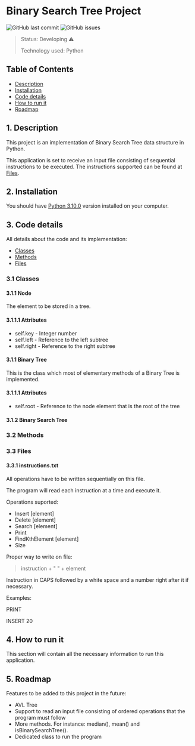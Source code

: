 # Binary Search Tree Project

![GitHub last commit](https://img.shields.io/github/last-commit/1danielsc/BinarySearchTree)  ![GitHub issues](https://img.shields.io/github/issues-raw/1danielsc/BinarySearchTree)


> Status: Developing ⚠️
>
>Technology used: Python

## Table of Contents

  - [Description](#1-description)
  - [Installation](#2-installation)
  - [Code details](#3-code-details)
  - [How to run it](#4-how-to-run-it)
  - [Roadmap](#5-roadmap)


## 1. Description

This project is an implementation of Binary Search Tree data structure in Python. 


This application is set to receive an input file consisting of sequential instructions to be executed. The instructions supported can be found at [Files](#33-files).


## 2. Installation
You should have [Python 3.10.0](https://www.python.org/downloads/release/python-3100/) version installed on your computer.


## 3. Code details

All details about the code and its implementation:

  - [Classes](#31-classes)
  - [Methods](#32-methods)
  - [Files](#33-files)

### 3.1 Classes

#### 3.1.1 Node

The element to be stored in a tree.

#### 3.1.1.1 Attributes

- self.key - Integer number
- self.left - Reference to the left subtree
- self.right - Reference to the right subtree


#### 3.1.1 Binary Tree

This is the class which most of elementary methods of a Binary Tree is implemented.

#### 3.1.1.1 Attributes


- self.root - Reference to the node element that is the root of the tree


#### 3.1.2 Binary Search Tree

### 3.2 Methods



### 3.3 Files

#### 3.3.1 instructions.txt

All operations have to be written sequentially on this file.

The program will read each instruction at a time and execute it.

Operations suported:
- Insert [element]
- Delete [element]
- Search [element]
- Print
- FindKthElement [element]
- Size

Proper way to write on file: 
>instruction + " " + element

Instruction in CAPS followed by a white space and a number right after it if necessary.

Examples:

PRINT

INSERT 20



## 4. How to run it

This section will contain all the necessary information to run this application.

## 5. Roadmap

Features to be added to this project in the future:

- AVL Tree
- Support to read an input file consisting of ordered operations that the program must follow
- More methods. For instance: median(), mean() and isBinarySearchTree().
- Dedicated class to run the program